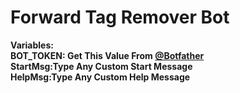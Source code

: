 # Forward Tag Remover Bot

<b>Variables:</b><br>
  <b>BOT_TOKEN: Get This Value From <a href="https://telegram.dog/botfather">@Botfather</a></b>
  <br><b>StartMsg:Type Any Custom Start Message</b><br>
 <b>HelpMsg:Type Any Custom Help Message</b>
